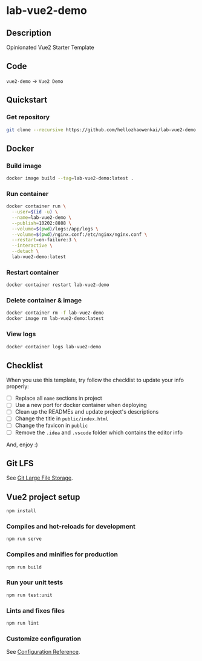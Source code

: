 # lab-vue2-demo

## Description

Opinionated Vue2 Starter Template

## Code

`vue2-demo` -> `Vue2 Demo`

## Quickstart

### Get repository

```bash
git clone --recursive https://github.com/hellozhaowenkai/lab-vue2-demo.git
```

## Docker

### Build image

```bash
docker image build --tag=lab-vue2-demo:latest .
```

### Run container

```bash
docker container run \
  --user=$(id -u) \
  --name=lab-vue2-demo \
  --publish=10202:8888 \
  --volume=$(pwd)/logs:/app/logs \
  --volume=$(pwd)/nginx.conf:/etc/nginx/nginx.conf \
  --restart=on-failure:3 \
  --interactive \
  --detach \
  lab-vue2-demo:latest
```

### Restart container

```bash
docker container restart lab-vue2-demo
```

### Delete container & image

```bash
docker container rm -f lab-vue2-demo
docker image rm lab-vue2-demo:latest
```

### View logs

```bash
docker container logs lab-vue2-demo
```

## Checklist

When you use this template, try follow the checklist to update your info properly:

- [ ] Replace all `name` sections in project
- [ ] Use a new port for docker container when deploying
- [ ] Clean up the READMEs and update project's descriptions
- [ ] Change the title in `public/index.html`
- [ ] Change the favicon in `public`
- [ ] Remove the `.idea` and `.vscode` folder which contains the editor info

And, enjoy :)

## Git LFS

See [Git Large File Storage](https://git-lfs.github.com/).

## Vue2 project setup

```bash
npm install
```

### Compiles and hot-reloads for development

```bash
npm run serve
```

### Compiles and minifies for production

```bash
npm run build
```

### Run your unit tests

```bash
npm run test:unit
```

### Lints and fixes files

```bash
npm run lint
```

### Customize configuration

See [Configuration Reference](https://cli.vuejs.org/config/).
